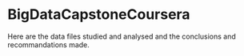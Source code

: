 # BigDataCapstoneCoursera
Here are the data files studied and analysed and the conclusions and recommandations made.
